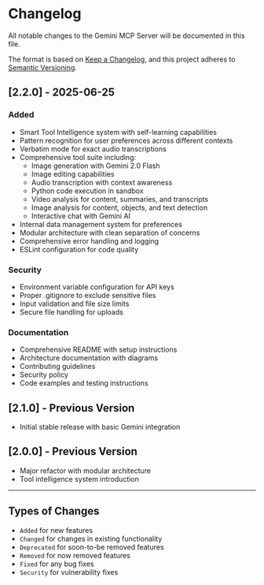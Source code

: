# Changelog

All notable changes to the Gemini MCP Server will be documented in this file.

The format is based on [Keep a Changelog](https://keepachangelog.com/en/1.0.0/),
and this project adheres to [Semantic Versioning](https://semver.org/spec/v2.0.0.html).

## [2.2.0] - 2025-06-25

### Added
- Smart Tool Intelligence system with self-learning capabilities
- Pattern recognition for user preferences across different contexts
- Verbatim mode for exact audio transcriptions
- Comprehensive tool suite including:
  - Image generation with Gemini 2.0 Flash
  - Image editing capabilities
  - Audio transcription with context awareness
  - Python code execution in sandbox
  - Video analysis for content, summaries, and transcripts
  - Image analysis for content, objects, and text detection
  - Interactive chat with Gemini AI
- Internal data management system for preferences
- Modular architecture with clean separation of concerns
- Comprehensive error handling and logging
- ESLint configuration for code quality

### Security
- Environment variable configuration for API keys
- Proper .gitignore to exclude sensitive files
- Input validation and file size limits
- Secure file handling for uploads

### Documentation
- Comprehensive README with setup instructions
- Architecture documentation with diagrams
- Contributing guidelines
- Security policy
- Code examples and testing instructions

## [2.1.0] - Previous Version
- Initial stable release with basic Gemini integration

## [2.0.0] - Previous Version
- Major refactor with modular architecture
- Tool intelligence system introduction

---

## Types of Changes
- `Added` for new features
- `Changed` for changes in existing functionality
- `Deprecated` for soon-to-be removed features
- `Removed` for now removed features
- `Fixed` for any bug fixes
- `Security` for vulnerability fixes
